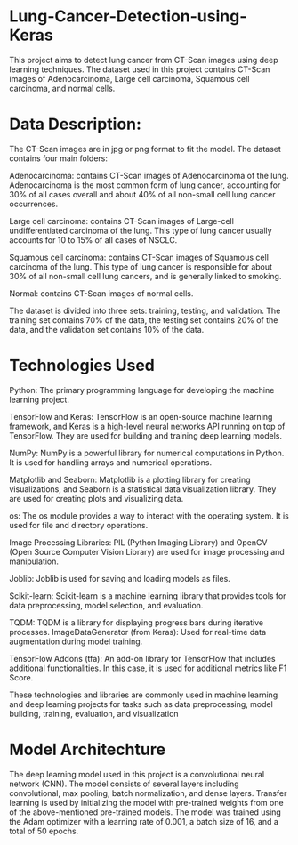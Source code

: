 # Lung-Cancer-Detection-using-Keras
This project aims to detect lung cancer from CT-Scan images using deep learning techniques. The dataset used in this project contains CT-Scan images of Adenocarcinoma, Large cell carcinoma, Squamous cell carcinoma, and normal cells.
# Data  Description:
The CT-Scan images are in jpg or png format to fit the model. The dataset contains four main folders:

Adenocarcinoma: contains CT-Scan images of Adenocarcinoma of the lung. Adenocarcinoma is the most common form of lung cancer, accounting for 30% of all cases overall and about 40% of all non-small cell lung cancer occurrences.

Large cell carcinoma: contains CT-Scan images of Large-cell undifferentiated carcinoma of the lung. This type of lung cancer usually accounts for 10 to 15% of all cases of NSCLC.

Squamous cell carcinoma: contains CT-Scan images of Squamous cell carcinoma of the lung. This type of lung cancer is responsible for about 30% of all non-small cell lung cancers, and is generally linked to smoking.

Normal: contains CT-Scan images of normal cells.

The dataset is divided into three sets: training, testing, and validation. The training set contains 70% of the data, the testing set contains 20% of the data, and the validation set contains 10% of the data.

# Technologies Used

Python: The primary programming language for developing the machine learning project.

TensorFlow and Keras: TensorFlow is an open-source machine learning framework, and Keras is a high-level neural networks API running on top of TensorFlow. They are used for building and training deep learning models.

NumPy: NumPy is a powerful library for numerical computations in Python. It is used for handling arrays and numerical operations.

Matplotlib and Seaborn: Matplotlib is a plotting library for creating visualizations, and Seaborn is a statistical data visualization library. They are used for creating plots and visualizing data.

os: The os module provides a way to interact with the operating system. It is used for file and directory operations.

Image Processing Libraries: PIL (Python Imaging Library) and OpenCV (Open Source Computer Vision Library) are used for image processing and manipulation.

Joblib: Joblib is used for saving and loading models as files.

Scikit-learn: Scikit-learn is a machine learning library that provides tools for data preprocessing, model selection, and evaluation.

TQDM: TQDM is a library for displaying progress bars during iterative processes.
ImageDataGenerator (from Keras): Used for real-time data augmentation during model training.

TensorFlow Addons (tfa): An add-on library for TensorFlow that includes additional functionalities. In this case, it is used for additional metrics like F1 Score.

These technologies and libraries are commonly used in machine learning and deep learning projects for tasks such as data preprocessing, model building, training, evaluation, and visualization
# Model Architechture
The deep learning model used in this project is a convolutional neural network (CNN). The model consists of several layers including convolutional, max pooling, batch normalization, and dense layers. Transfer learning is used by initializing the model with pre-trained weights from one of the above-mentioned pre-trained models.
The model was trained using the Adam optimizer with a learning rate of 0.001, a batch size of 16, and a total of 50 epochs.
